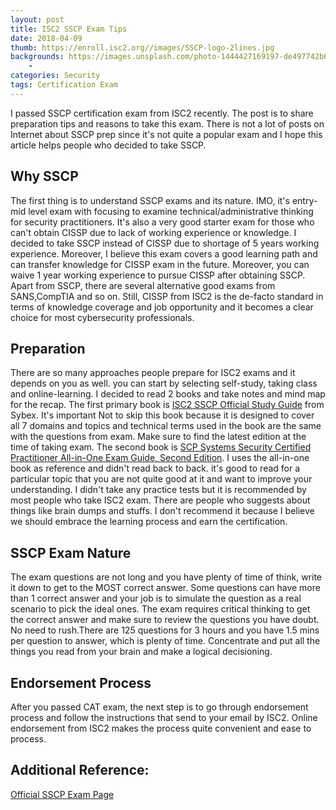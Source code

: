 ```yaml
---
layout: post
title: ISC2 SSCP Exam Tips
date: 2018-04-09
thumb: https://enroll.isc2.org//images/SSCP-logo-2lines.jpg
backgrounds: https://images.unsplash.com/photo-1444427169197-de497742b62d?ixlib=rb-0.3.5&ixid=eyJhcHBfaWQiOjEyMDd9&s=5289c30f9e2c9cbd8d6e1e794da0d5f2&auto=format&fit=crop&w=1051&q=80
    - 
categories: Security    
tags: Certification Exam
--- 
```


I passed SSCP certification exam from ISC2 recently. The post is to share preparation tips and reasons to take this exam. There is not a lot of posts on Internet about SSCP prep since it's not quite a popular exam and I hope this article helps people who decided to take SSCP.

## Why SSCP

The first thing is to understand SSCP exams and its nature. IMO, it's entry-mid level exam with focusing to examine technical/administrative thinking for security practitioners. It's also a very good starter exam for those who can't obtain CISSP due to lack of working experience or knowledge. I decided to take  SSCP instead of CISSP due to shortage of 5 years working experience. Moreover, I believe this exam covers a good learning path and can transfer knowledge for CISSP exam in the future. Moreover, you can waive 1 year working experience to pursue CISSP after obtaining SSCP. Apart from SSCP, there are several alternative good exams from SANS,CompTIA and so on. Still, CISSP from ISC2 is the de-facto standard in terms of knowledge coverage and job opportunity and it becomes a clear choice for most cybersecurity professionals.

## Preparation

There are so many approaches people prepare for ISC2 exams and it depends on you as well. you can start by selecting self-study, taking class and online-learning. I decided to read 2 books and take notes and mind map for the recap. The first primary book is [ISC2 SSCP Official Study Guide](https://www.amazon.com/Official-ISC-Guide-SSCP-CBK/dp/1119278635/ref=sr_1_5?ie=UTF8&qid=1523439571&sr=8-5&keywords=sscp) from Sybex. It's important Not to skip this book because it is designed to cover all 7 domains and topics and technical terms used in the book are the same with the questions from exam. Make sure to find the latest edition at the time of taking exam. The second book is [SCP Systems Security Certified Practitioner All-in-One Exam Guide, Second Edition](https://www.amazon.com/Systems-Security-Certified-Practitioner-Second/dp/1259583074/ref=sr_1_1?ie=UTF8&qid=1523439571&sr=8-1&keywords=sscp). I uses the all-in-one book as reference and didn't read back to back. it's good to read for a particular topic that you are not quite good at it and want to improve your understanding. I didn't take any practice tests but it is recommended by most people who take ISC2 exam. There are people who suggests about things like brain dumps and stuffs. I don't recommend it because I believe we should embrace the learning process and earn the certification. 

## SSCP Exam Nature

The exam questions are not long and you have plenty of time of think, write it down to get to the MOST correct answer. Some questions can have more than 1 correct answer and your job is to simulate the question as a real scenario to pick the ideal ones. The exam requires critical thinking to get the correct answer and make sure to review the questions you have doubt. No need to rush.There are 125 questions for 3 hours and you have 1.5 mins per question to answer, which is plenty of time. Concentrate and put all the things you read from your brain and make a logical decisioning. 

## Endorsement Process

After you passed CAT exam, the next step is to go through endorsement process and follow the instructions that send to your email by ISC2. Online endorsement from ISC2 makes the process quite convenient and ease to process.

## Additional Reference:

[Official SSCP Exam Page](https://www.isc2.org/en/Certifications/SSCP)


